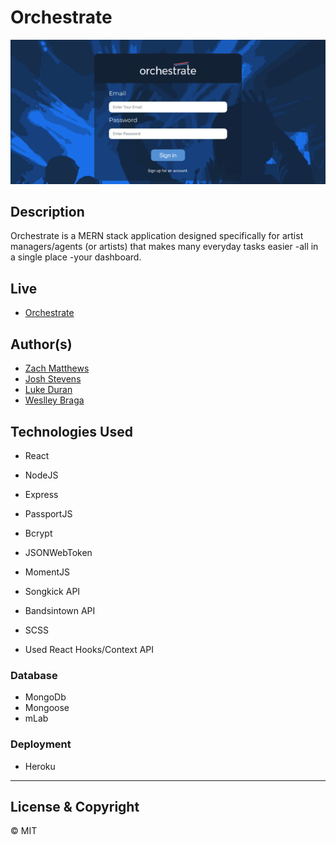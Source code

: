 # Orchestrate

![Orchestrate](orchestrate_demo.gif)

## Description

Orchestrate is a MERN stack application designed specifically for artist managers/agents (or artists) that makes many everyday tasks easier -all in a single place -your dashboard.

## Live

-   [Orchestrate](https://orchestrateapp.herokuapp.com/)

## Author(s)
-   [Zach Matthews](https://github.com/zmatthews33)
-   [Josh Stevens](https://github.com/jstevens79)
-   [Luke Duran](https://github.com/lukeduran)
-   [Weslley Braga](https://github.com/wesbragagt)

## Technologies Used

-   React
-   NodeJS
-   Express
-   PassportJS
-   Bcrypt
-   JSONWebToken
-   MomentJS
-   Songkick API
-   Bandsintown API
-   SCSS

-   Used React Hooks/Context API

### Database

-   MongoDb
-   Mongoose
-   mLab

### Deployment

-   Heroku

---

## License & Copyright

© MIT
